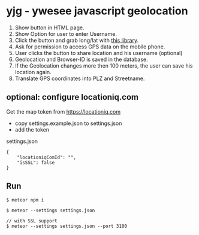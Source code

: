 # yjg - ywesee javascript geolocation
1. Show button in HTML page.
2. Show Option for user to enter Username.
3. Click the button and grab long/lat with [this library](https://github.com/trekhleb/use-position).
4. Ask for permission to access GPS data on the mobile phone.
5. User clicks the button to share location and his username (optional)
6. Geolocation and Browser-ID is saved in the database.
7. If the Geolocation changes more then 100 meters, the user can save his location again.
8. Translate GPS coordinates into PLZ and Streetname.

## optional: configure locationiq.com
Get the map token from https://locationiq.com
- copy settings.example.json to settings.json
- add the token
  
settings.json 
```
{
    "locationiqComId": "",
    "isSSL": false
}

```

## Run 
 ```
 $ meteor npm i

 $ meteor --settings settings.json

// with SSL support
 $ meteor --settings settings.json --port 3100

 ```
